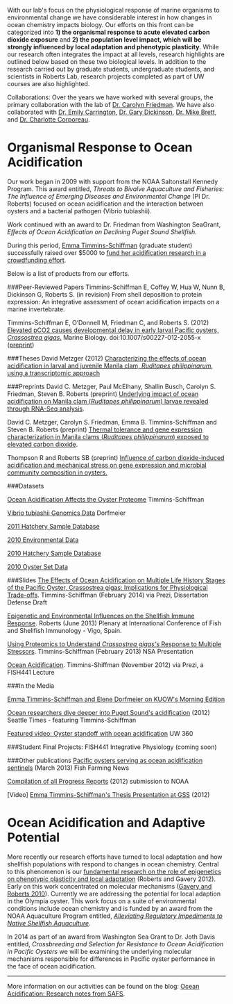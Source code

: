 With our lab's focus on the physiological response of marine organisms to environmental change we have considerable interest in how changes in ocean chemistry impacts biology. Our efforts on this front can be categorized into **1) the organismal response to acute elevated carbon dioxide exposure** and **2) the population level impact, which will be strongly influenced by local adaptation and phenotypic plasticity**. While our research often integrates the impact at all levels, research highlights are outlined below based on these two biological levels. In addition to the research carried out by graduate students, undergraduate students, and scientists in Roberts Lab, research projects completed as part of UW courses are also highlighted.

Collaborations: Over the years we have worked with several groups, the primary collaboration with the lab of [Dr. Carolyn Friedman](http://fish.washington.edu/people/friedman/). We have also collaborated with [Dr. Emily Carrington](http://depts.washington.edu/nucella/), [Dr. Gary Dickinson](http://dickinson.pages.tcnj.edu/), [Dr. Mike Brett](http://www.ce.washington.edu/people/faculty/faculty.php?id=6), and [Dr. Charlotte Corporeau](http://annuaire.ifremer.fr/cv/17079/en/).

# Organismal Response to Ocean Acidification

Our work began in 2009 with support from the NOAA Saltonstall Kennedy Program. This award entitled, _Threats to Bivalve Aquaculture and Fisheries: The Influence of Emerging Diseases and Environmental Change_ (PI Dr. Roberts) focused on ocean acidification and the interaction between oysters and a bacterial pathogen (Vibrio tubiashii).

Work continued with an award to Dr. Friedman from Washington SeaGrant, _Effects of Ocean Acidification on Declining Puget Sound Shellfish_. 

During this period, [Emma Timmins-Schiffman](http://students.washington.edu/emmats/Emmas_site/Home.html) (graduate student) successfully raised over $5000 to [fund her acidification research in a crowdfunding effort](http://www.rockethub.com/projects/6330-save-oysters-from-ocean-acidification).

Below is a list of products from our efforts.

###Peer-Reviewed Papers
Timmins-Schiffman E, Coffey W, Hua W, Nunn B, Dickinson G, Roberts S. (in revision) From shell deposition to protein expression: An integrative assessment of ocean acidification impacts on a marine invertebrate.

Timmins-Schiffman E, O’Donnell M, Friedman C, and Roberts S. (2012) [Elevated pCO2 causes developmental delay in early larval Pacific oysters, _Crassostrea gigas_.](http://link.springer.com/article/10.1007%2Fs00227-012-2055-x) Marine Biology. doi:10.1007/s00227-012-2055-x ([preprint](http://dx.doi.org/10.6084/m9.figshare.95828))

###Theses
David Metzger (2012) [Characterizing the effects of ocean acidification in larval and juvenile Manila clam, _Ruditapes philippinarum_, using a transcriptomic approach](http://fish.washington.edu/research/publications/ms_phd/Metzger_D_MS_Sp12.pdf) 



###Preprints
David C. Metzger, Paul McElhany, Shallin Busch, Carolyn S. Friedman, Steven B. Roberts (preprint) [Underlying impact of ocean acidification on Manila clam (_Ruditapes philippinarum_) larvae revealed through RNA-Seq analysis](https://docs.google.com/document/d/1Ii1lODz2oThiyxZtHBblUEdzyhIVq92n8jkEjhkuuts/edit). 

David C. Metzger, Carolyn S. Friedman, Emma B. Timmins-Schiffman and Steven B. Roberts (preprint) [Thermal tolerance and gene expression characterization in Manila clams (_Ruditapes philippinarum_) exposed to elevated carbon dioxide](https://docs.google.com/document/d/1xbVdGEOeRfJH36aT9vyf4gZh3Fk4jLPCB-wYjD7QQWI/edit).

Thompson R and Roberts SB (preprint) [Influence of carbon dioxide-induced acidification and mechanical stress on gene expression and microbial community composition in oysters.](https://docs.google.com/document/d/1jYvaWR4RsSonl95ElqNX29epsO69LE4af5Rgd4xC8EI/edit)

###Datasets

[Ocean Acidification Affects the Oyster Proteome](http://dx.doi.org/10.6084/m9.figshare.654051) Timmins-Schiffman

[Vibrio tubiashii Genomics Data](http://figshare.com/authors/elene-dorfmeier/97214) Dorfmeier

[2011 Hatchery Sample Database](https://docs.google.com/spreadsheet/ccc?key=0AtV_gF766XZAdF9RNU0xS3h3SlFVWFpTV3g2bzluZUE#gid=0)

[2010 Environmental Data](https://docs.google.com/spreadsheet/ccc?key=0AtV_gF766XZAdF8xd0t0MGpQcnNJMEx5bzlMTlFpVWc#gid=0)

[2010 Hatchery Sample Database](https://docs.google.com/spreadsheet/ccc?key=0AtV_gF766XZAdC1xT05lZ3ZZbzJVdGVhVEx6T2VSVFE#gid=0) 

[2010 Oyster Set Data](https://docs.google.com/spreadsheet/ccc?key=0AtV_gF766XZAdGJiUHd1Y19RWnJWcWdhRTVFdUFad3c#gid=0)

###Slides
[The Effects of Ocean Acidification on Multiple Life History Stages of the Pacific Oyster, Crassostrea gigas: Implications for Physiological Trade-offs](http://prezi.com/mruttlb0ompa/the-effects-of-ocean-acidification-on-multiple-life-history/). Timmins-Schiffman (February 2014) via Prezi, Dissertation Defense Draft

[Epigenetic and Environmental Influences on the Shellfish Immune Response](http://www.slideshare.net/sr320/epigenetic-and-environmental-influences-on-the-shellfish-immune-response). Roberts (June 2013) Plenary at International Conference of Fish and Shellfish Immunology - Vigo, Spain.

[Using Proteomics to Understand _Crassostrea gigas's_ Response to Multiple Stressors](http://www.slideshare.net/emmats/e-timmins-schiffmannsa2013). Timmins-Schiffman (February 2013) NSA Presentation

[Ocean Acidification](http://prezi.com/je8zxvxb_jbw/fish-441-ocean-acidification/#). Timmins-Shiffman (November 2012) via Prezi, a FISH441 Lecture



###In the Media

[Emma Timmins-Schiffman and Elene Dorfmeier on KUOW's Morning Edition](http://genefish.tumblr.com/post/1127715316/elene-and-emma-on-kuows-morning-edition-talking)

[Ocean researchers dive deeper into Puget Sound's acidification](http://seattletimes.com/html/localnews/2017613197_acidification28m.html) (2012) Seattle Times - featuring Timmins-Schiffman

[Featured video: Oyster standoff with ocean acidification](http://www.washington.edu/news/2011/11/23/featured-video-oyster-standoff-with-ocean-acidification/)  UW 360


###Student Final Projects: FISH441 Integrative Physiology
(coming soon)


###Other publications
[Pacific oysters serving as ocean acidification sentinels](https://dl.dropbox.com/u/115356/FFN_OA.pdf) (March 2013) Fish Farming News

[Compilation of all Progress Reports](http://faculty.washington.edu/sr320/?page_id=1128) (2012) submission to NOAA

[Video] [Emma Timmins-Schiffman's Thesis Presentation at GSS](http://faculty.washington.edu/sr320/?p=4311) (2012)



# Ocean Acidification and Adaptive Potential 

More recently our research efforts have turned to local adaptation and how shellfish populations with respond to changes in ocean chemistry. Central to this phenomenon is our [fundamental research on the role of epigenetics on phenotypic plasticity and local adaptation](http://www.ncbi.nlm.nih.gov/pmc/articles/PMC3249382/?tool=pubmed) (Roberts and Gavery 2012). Early on this work concentrated on molecular mechanisms ([Gavery and Roberts 2010](http://www.biomedcentral.com/1471-2164/11/483)). Currently we are addressing the potential for local adaption in the Olympia oyster. This work focus on a suite of environmental conditions include ocean chemistry and is funded by an award from the NOAA Aquaculture Program entitled, [_Alleviating Regulatory Impediments to Native Shellfish Aquaculture_](http://oystergen.es/olympia/).

In 2014 as part of an award from Washington Sea Grant to Dr. Joth Davis entitled, _Crossbreeding and Selection for Resistance to Ocean Acidification in Pacific Oysters_ we will be examining the underlying molecular mechanisms responsible for differences in Pacific oyster performance in the face of ocean acidification.

---
More information on our activities can be found on the blog: [Ocean Acidification: Research notes from SAFS](http://safsoa.wordpress.com/).
